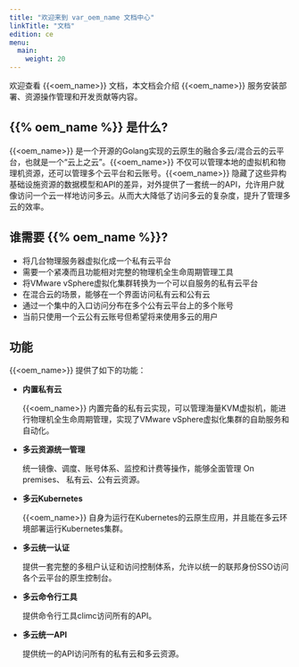 ```yaml
---
title: "欢迎来到 var_oem_name 文档中心"
linkTitle: "文档"
edition: ce
menu:
  main:
    weight: 20
---
```


欢迎查看 {{<oem_name>}} 文档，本文档会介绍 {{<oem_name>}} 服务安装部署、资源操作管理和开发贡献等内容。

## {{% oem_name %}} 是什么?

{{<oem_name>}} 是一个开源的Golang实现的云原生的融合多云/混合云的云平台，也就是一个“云上之云”。{{<oem_name>}} 不仅可以管理本地的虚拟机和物理机资源，还可以管理多个云平台和云账号。{{<oem_name>}} 隐藏了这些异构基础设施资源的数据模型和API的差异，对外提供了一套统一的API，允许用户就像访问一个云一样地访问多云。从而大大降低了访问多云的复杂度，提升了管理多云的效率。

## 谁需要 {{% oem_name %}}?

- 将几台物理服务器虚拟化成一个私有云平台
- 需要一个紧凑而且功能相对完整的物理机全生命周期管理工具
- 将VMware vSphere虚拟化集群转换为一个可以自服务的私有云平台
- 在混合云的场景，能够在一个界面访问私有云和公有云
- 通过一个集中的入口访问分布在多个公有云平台上的多个账号
- 当前只使用一个云公有云账号但希望将来使用多云的用户

## 功能

{{<oem_name>}} 提供了如下的功能：

- **内置私有云**

    {{<oem_name>}} 内置完备的私有云实现，可以管理海量KVM虚拟机，能进行物理机全生命周期管理，实现了VMware vSphere虚拟化集群的自助服务和自动化。

- **多云资源统一管理**

    统一镜像、调度、账号体系、监控和计费等操作，能够全面管理 On premises、 私有云、公有云资源。

- **多云Kubernetes**

    {{<oem_name>}} 自身为运行在Kubernetes的云原生应用，并且能在多云环境部署运行Kubernetes集群。

- **多云统一认证**

    提供一套完整的多租户认证和访问控制体系，允许以统一的联邦身份SSO访问各个云平台的原生控制台。

- **多云命令行工具**

    提供命令行工具climc访问所有的API。

- **多云统一API**

    提供统一的API访问所有的私有云和多云资源。

